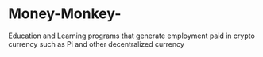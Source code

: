 # Money-Monkey-
Education and Learning programs that generate employment paid in crypto currency such as Pi and other decentralized currency 
